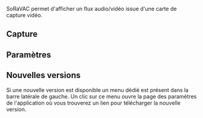 ﻿SoRaVAC permet d'afficher un flux audio/vidéo issue d'une carte de capture vidéo.

## Capture

## Paramètres

## Nouvelles versions

Si une nouvelle version est disponible un menu dédié est présent dans la barre latérale de gauche.
Un clic sur ce menu ouvre la page des paramètres de l'application où vous trouverez un lien pour télécharger la nouvelle version.
